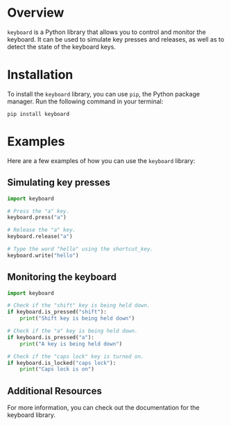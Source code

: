 # Overview

`keyboard` is a Python library that allows you to control and monitor the keyboard. It can be used to simulate key presses and releases, as well as to detect the state of the keyboard keys.

# Installation

To install the `keyboard` library, you can use `pip`, the Python package manager. Run the following command in your terminal:

```code
pip install keyboard
```


# Examples

Here are a few examples of how you can use the `keyboard` library:

## Simulating key presses

```python
import keyboard

# Press the "a" key.
keyboard.press("a")

# Release the "a" key.
keyboard.release("a")

# Type the word "hello" using the shortcut_key.
keyboard.write("hello")
```

## Monitoring the keyboard

```python
import keyboard

# Check if the "shift" key is being held down.
if keyboard.is_pressed("shift"):
    print("Shift key is being held down")

# Check if the "a" key is being held down.
if keyboard.is_pressed("a"):
    print("A key is being held down")

# Check if the "caps lock" key is turned on.
if keyboard.is_locked("caps lock"):
    print("Caps lock is on")
```

## Additional Resources

For more information, you can check out the documentation for the keyboard library.
